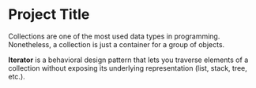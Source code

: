 
# Project Title


Collections are one of the most used data types in programming. Nonetheless, a collection is just a container for a group of objects.

**Iterator** is a behavioral design pattern that lets you traverse elements of a collection without exposing its underlying representation (list, stack, tree, etc.).

